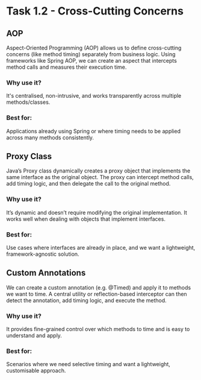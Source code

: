 # Task 1.2 - Cross-Cutting Concerns

## AOP
Aspect-Oriented Programming (AOP) allows us to define cross-cutting concerns (like method timing) separately from business logic. Using frameworks like Spring AOP, we can create an aspect that intercepts method calls and measures their execution time.

### Why use it?
It's centralised, non-intrusive, and works transparently across multiple methods/classes.

### Best for:
Applications already using Spring or where timing needs to be applied across many methods consistently.

## Proxy Class
Java’s Proxy class dynamically creates a proxy object that implements the same interface as the original object. The proxy can intercept method calls, add timing logic, and then delegate the call to the original method.

### Why use it?
It’s dynamic and doesn’t require modifying the original implementation. It works well when dealing with objects that implement interfaces.

### Best for:
Use cases where interfaces are already in place, and we want a lightweight, framework-agnostic solution.

## Custom Annotations
We can create a custom annotation (e.g. @Timed) and apply it to methods we want to time. A central utility or reflection-based interceptor can then detect the annotation, add timing logic, and execute the method.

### Why use it?
It provides fine-grained control over which methods to time and is easy to understand and apply.

### Best for:
Scenarios where we need selective timing and want a lightweight, customisable approach.